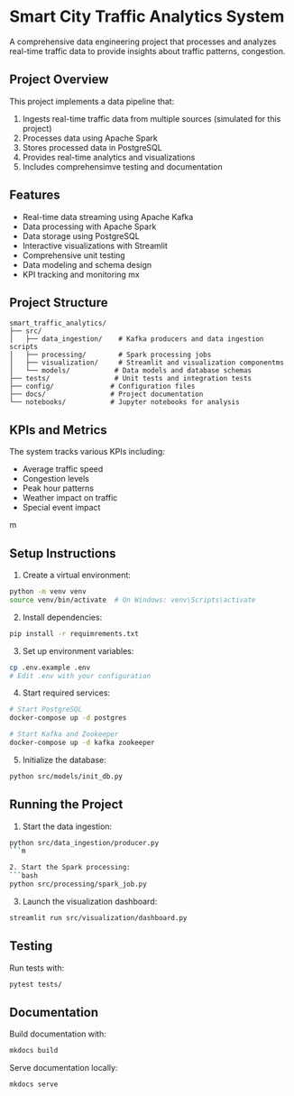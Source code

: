 # Smart City Traffic Analytics System

A comprehensive data engineering project that processes and analyzes real-time traffic data to provide insights about traffic patterns, congestion.

## Project Overview

This project implements a data pipeline that:
1. Ingests real-time traffic data from multiple sources (simulated for this project)
2. Processes data using Apache Spark
3. Stores processed data in PostgreSQL
4. Provides real-time analytics and visualizations
5. Includes comprehensimve testing and documentation

## Features

- Real-time data streaming using Apache Kafka
- Data processing with Apache Spark
- Data storage using PostgreSQL
- Interactive visualizations with Streamlit
- Comprehensive unit testing
- Data modeling and schema design
- KPI tracking and monitoring
mx
## Project Structure

```
smart_traffic_analytics/
├── src/
│   ├── data_ingestion/    # Kafka producers and data ingestion scripts
│   ├── processing/        # Spark processing jobs
│   ├── visualization/     # Streamlit and visualization componentms
│   └── models/           # Data models and database schemas
├── tests/                # Unit tests and integration tests
├── config/              # Configuration files
├── docs/                # Project documentation
└── notebooks/           # Jupyter notebooks for analysis

```


## KPIs and Metrics

The system tracks various KPIs including:
- Average traffic speed
- Congestion levels
- Peak hour patterns
- Weather impact on traffic
- Special event impact
  
m
## Setup Instructions

1. Create a virtual environment:
```bash
python -m venv venv
source venv/bin/activate  # On Windows: venv\Scripts\activate
```

2. Install dependencies:
```bash
pip install -r requimrements.txt
```

3. Set up environment variables:
```bash
cp .env.example .env
# Edit .env with your configuration
```

4. Start required services:
```bash
# Start PostgreSQL
docker-compose up -d postgres

# Start Kafka and Zookeeper
docker-compose up -d kafka zookeeper
```

5. Initialize the database:
```bash
python src/models/init_db.py
```

## Running the Project

1. Start the data ingestion:
```bash
python src/data_ingestion/producer.py
```m

2. Start the Spark processing:
```bash
python src/processing/spark_job.py
```

3. Launch the visualization dashboard:
```bash
streamlit run src/visualization/dashboard.py
```

## Testing

Run tests with:
```bash
pytest tests/
```

## Documentation

Build documentation with:
```bash
mkdocs build
```

Serve documentation locally:
```bash
mkdocs serve
```

